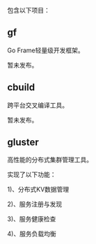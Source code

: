 包含以下项目：

## gf
Go Frame轻量级开发框架。

暂未发布。

## cbuild
跨平台交叉编译工具。

暂未发布。

## gluster
高性能的分布式集群管理工具。

实现了以下功能：

1)、分布式KV数据管理

2)、服务注册与发现

3)、服务健康检查

4)、服务负载均衡

